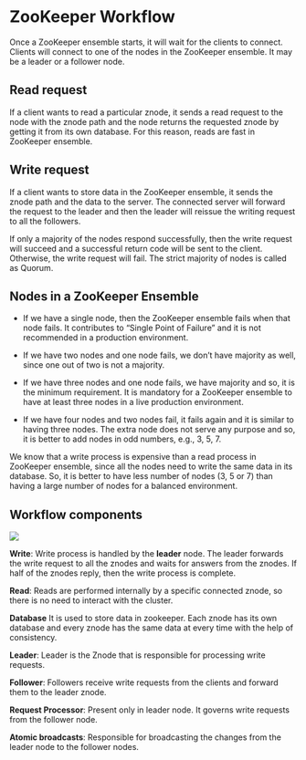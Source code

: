 # ZooKeeper Workflow

Once a ZooKeeper ensemble starts, it will wait for the clients to connect. Clients will connect to one of the nodes in the ZooKeeper ensemble. It may be a leader or a follower node.

## Read request

If a client wants to read a particular znode, it sends a read request to the node with the znode path and the node returns the requested znode by getting it from its own database. For this reason, reads are fast in ZooKeeper ensemble.

## Write request

If a client wants to store data in the ZooKeeper ensemble, it sends the znode path and the data to the server. The connected server will forward the request to the leader and then the leader will reissue the writing request to all the followers.

If only a majority of the nodes respond successfully, then the write request will succeed and a successful return code will be sent to the client. Otherwise, the write request will fail. The strict majority of nodes is called as Quorum.

## Nodes in a ZooKeeper Ensemble

- If we have a single node, then the ZooKeeper ensemble fails when that node fails. It contributes to “Single Point of Failure” and it is not recommended in a production environment.

- If we have two nodes and one node fails, we don’t have majority as well, since one out of two is not a majority.

- If we have three nodes and one node fails, we have majority and so, it is the minimum requirement. It is mandatory for a ZooKeeper ensemble to have at least three nodes in a live production environment.

- If we have four nodes and two nodes fail, it fails again and it is similar to having three nodes. The extra node does not serve any purpose and so, it is better to add nodes in odd numbers, e.g., 3, 5, 7.

We know that a write process is expensive than a read process in ZooKeeper ensemble, since all the nodes need to write the same data in its database. So, it is better to have less number of nodes (3, 5 or 7) than having a large number of nodes for a balanced environment.

## Workflow components

![](https://user-images.githubusercontent.com/17776979/192682683-9e2101f6-2326-475d-83a1-63bc4f65ed29.png)

**Write**: Write process is handled by the **leader** node. The leader forwards the write request to all the znodes and waits for answers from the znodes. If half of the znodes reply, then the write process is complete.

**Read**: Reads are performed internally by a specific connected znode, so there is no need to interact with the cluster.

**Database** It is used to store data in zookeeper. Each znode has its own database and every znode has the same data at every time with the help of consistency.

**Leader**: Leader is the Znode that is responsible for processing write requests.

**Follower**: Followers receive write requests from the clients and forward them to the leader znode.

**Request Processor**: Present only in leader node. It governs write requests from the follower node.

**Atomic broadcasts**: Responsible for broadcasting the changes from the leader node to the follower nodes.
